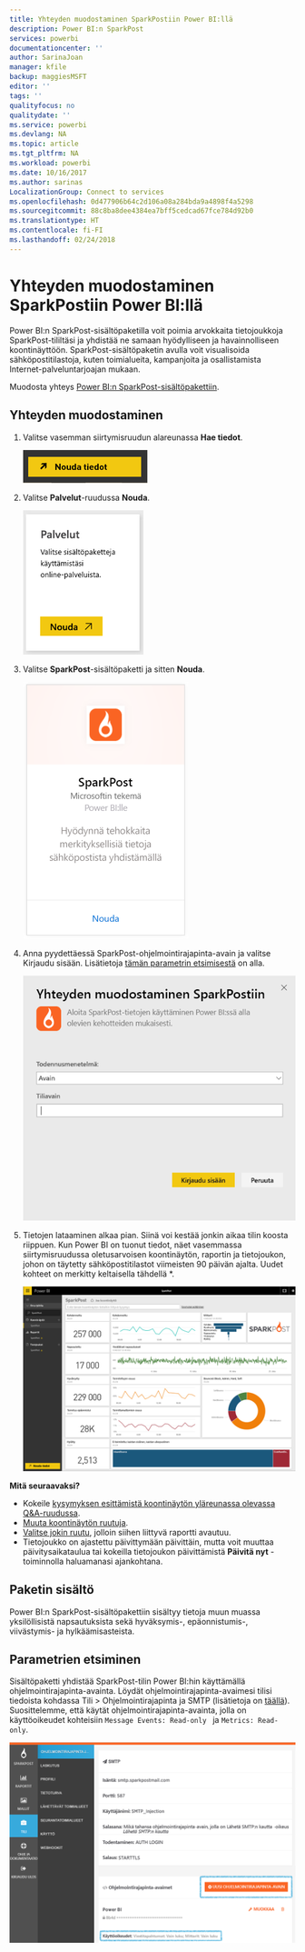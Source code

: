 ```yaml
---
title: Yhteyden muodostaminen SparkPostiin Power BI:llä
description: Power BI:n SparkPost
services: powerbi
documentationcenter: ''
author: SarinaJoan
manager: kfile
backup: maggiesMSFT
editor: ''
tags: ''
qualityfocus: no
qualitydate: ''
ms.service: powerbi
ms.devlang: NA
ms.topic: article
ms.tgt_pltfrm: NA
ms.workload: powerbi
ms.date: 10/16/2017
ms.author: sarinas
LocalizationGroup: Connect to services
ms.openlocfilehash: 0d477906b64c2d106a08a284bda9a4898f4a5298
ms.sourcegitcommit: 88c8ba8dee4384ea7bff5cedcad67fce784d92b0
ms.translationtype: HT
ms.contentlocale: fi-FI
ms.lasthandoff: 02/24/2018
---
```

# <a name="connect-to-sparkpost-with-power-bi"></a>Yhteyden muodostaminen SparkPostiin Power BI:llä
Power BI:n SparkPost-sisältöpaketilla voit poimia arvokkaita tietojoukkoja SparkPost-tililtäsi ja yhdistää ne samaan hyödylliseen ja havainnolliseen koontinäyttöön. SparkPost-sisältöpaketin avulla voit visualisoida sähköpostitilastoja, kuten toimialueita, kampanjoita ja osallistamista Internet-palveluntarjoajan mukaan.

Muodosta yhteys [Power BI:n SparkPost-sisältöpakettiin](https://app.powerbi.com/getdata/services/spark-post).

## <a name="how-to-connect"></a>Yhteyden muodostaminen
1. Valitse vasemman siirtymisruudun alareunassa **Hae tiedot**.
   
   ![](media/service-connect-to-sparkpost/getdata.png)
2. Valitse **Palvelut**-ruudussa **Nouda**.
   
   ![](media/service-connect-to-sparkpost/services.png)
3. Valitse **SparkPost**-sisältöpaketti ja sitten **Nouda**. 
   
   ![](media/service-connect-to-sparkpost/sparkpost.png)
4. Anna pyydettäessä SparkPost-ohjelmointirajapinta-avain ja valitse Kirjaudu sisään. Lisätietoja [tämän parametrin etsimisestä](#FindingParams) on alla.
   
   ![](media/service-connect-to-sparkpost/creds.png)
5. Tietojen lataaminen alkaa pian. Siinä voi kestää jonkin aikaa tilin koosta riippuen. Kun Power BI on tuonut tiedot, näet vasemmassa siirtymisruudussa oletusarvoisen koontinäytön, raportin ja tietojoukon, johon on täytetty sähköpostitilastot viimeisten 90 päivän ajalta. Uudet kohteet on merkitty keltaisella tähdellä \*.
   
   ![](media/service-connect-to-sparkpost/dashboard.png)

**Mitä seuraavaksi?**

* Kokeile [kysymyksen esittämistä koontinäytön yläreunassa olevassa Q&A-ruudussa](power-bi-q-and-a.md).
* [Muuta koontinäytön ruutuja](service-dashboard-edit-tile.md).
* [Valitse jokin ruutu](service-dashboard-tiles.md), jolloin siihen liittyvä raportti avautuu.
* Tietojoukko on ajastettu päivittymään päivittäin, mutta voit muuttaa päivitysaikataulua tai kokeilla tietojoukon päivittämistä **Päivitä nyt** -toiminnolla haluamanasi ajankohtana.

## <a name="whats-included"></a>Paketin sisältö
Power BI:n SparkPost-sisältöpakettiin sisältyy tietoja muun muassa yksilöllisistä napsautuksista sekä hyväksymis-, epäonnistumis-, viivästymis- ja hylkäämisasteista.

<a name="FindingParams"></a>

## <a name="finding-parameters"></a>Parametrien etsiminen
Sisältöpaketti yhdistää SparkPost-tilin Power BI:hin käyttämällä ohjelmointirajapinta-avainta. Löydät ohjelmointirajapinta-avaimesi tilisi tiedoista kohdassa Tili \> Ohjelmointirajapinta ja SMTP (lisätietoja on [täällä](https://support.sparkpost.com/customer/portal/articles/1933377-create-api-keys)). Suosittelemme, että käytät ohjelmointirajapinta-avainta, jolla on käyttöoikeudet kohteisiin `Message Events: Read-only ` ja `Metrics: Read-only`.

![](media/service-connect-to-sparkpost/sparkpost1.png)

